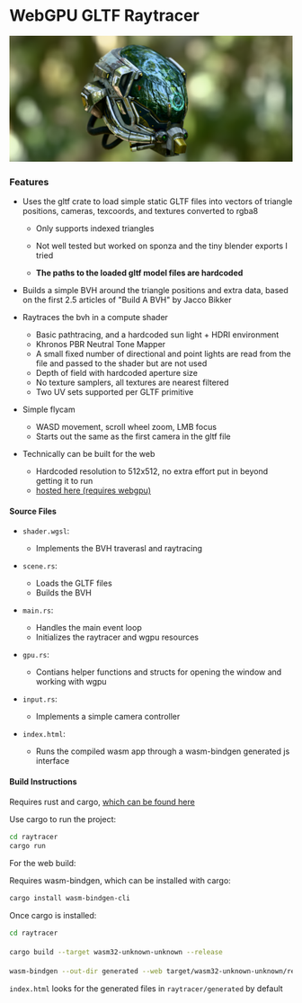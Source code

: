 # WebGPU GLTF Raytracer

![screenshot](/screenshots/helmet.png?raw=true)

### Features

- Uses the gltf crate to load simple static GLTF files into vectors of triangle positions, cameras, texcoords, and textures converted to rgba8

  - Only supports indexed triangles

  - Not well tested but worked on sponza and the tiny blender exports I tried

  - **The paths to the loaded gltf model files are hardcoded**

- Builds a simple BVH around the triangle positions and extra data, based on the first 2.5 articles of "Build A BVH" by Jacco Bikker

- Raytraces the bvh in a compute shader
  - Basic pathtracing, and a hardcoded sun light + HDRI environment
  - Khronos PBR Neutral Tone Mapper
  - A small fixed number of directional and point lights are read from the file and passed to the shader but are not used
  - Depth of field with hardcoded aperture size
  - No texture samplers, all textures are nearest filtered
  - Two UV sets supported per GLTF primitive

- Simple flycam
  - WASD movement, scroll wheel zoom, LMB focus
  - Starts out the same as the first camera in the gltf file

- Technically can be built for the web
  - Hardcoded resolution to 512x512, no extra effort put in beyond getting it to run
  - [hosted here (requires webgpu)](https://blue.cs.sonoma.edu/~hblakey/CS-375/Final-Project/generated/index.html)


#### Source Files

- `shader.wgsl`:
  - Implements the BVH traverasl and raytracing

- `scene.rs`:
  - Loads the GLTF files
  - Builds the BVH

- `main.rs`:
  - Handles the main event loop
  - Initializes the raytracer and wgpu resources

- `gpu.rs`:
  - Contians helper functions and structs for opening the window and working with wgpu

- `input.rs`:
  - Implements a simple camera controller

- `index.html`:
  - Runs the compiled wasm app through a wasm-bindgen generated js interface


#### Build Instructions
Requires rust and cargo, [which can be found here](https://www.rust-lang.org/tools/install)

Use cargo to run  the project:
```bash
cd raytracer
cargo run
```

For the web build:

Requires wasm-bindgen, which can be installed with cargo:
```bash
cargo install wasm-bindgen-cli
```
Once cargo is installed:
```bash
cd raytracer

cargo build --target wasm32-unknown-unknown --release

wasm-bindgen --out-dir generated --web target/wasm32-unknown-unknown/release/raytracer.wasm
```
`index.html` looks for the generated files in `raytracer/generated` by default

